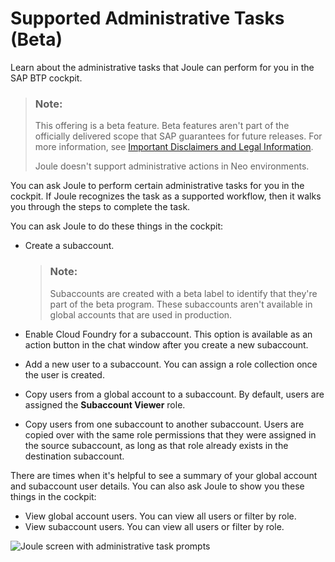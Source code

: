 <!-- loio88b02d50ab9143d988ceb4753dfe51f5 -->

# Supported Administrative Tasks \(Beta\)

Learn about the administrative tasks that Joule can perform for you in the SAP BTP cockpit.

> ### Note:  
> This offering is a beta feature. Beta features aren't part of the officially delivered scope that SAP guarantees for future releases. For more information, see [Important Disclaimers and Legal Information](https://help.sap.com/viewer/disclaimer).
> 
> Joule doesn't support administrative actions in Neo environments.

You can ask Joule to perform certain administrative tasks for you in the cockpit. If Joule recognizes the task as a supported workflow, then it walks you through the steps to complete the task.

You can ask Joule to do these things in the cockpit:

-   Create a subaccount.

    > ### Note:  
    > Subaccounts are created with a beta label to identify that they're part of the beta program. These subaccounts aren't available in global accounts that are used in production.

-   Enable Cloud Foundry for a subaccount. This option is available as an action button in the chat window after you create a new subaccount.
-   Add a new user to a subaccount. You can assign a role collection once the user is created.
-   Copy users from a global account to a subaccount. By default, users are assigned the **Subaccount Viewer** role.
-   Copy users from one subaccount to another subaccount. Users are copied over with the same role permissions that they were assigned in the source subaccount, as long as that role already exists in the destination subaccount.

There are times when it's helpful to see a summary of your global account and subaccount user details. You can also ask Joule to show you these things in the cockpit:

-   View global account users. You can view all users or filter by role.
-   View subaccount users. You can view all users or filter by role.

![Joule screen with administrative task prompts](images/Joule_BTP_Tasks_b9ba888.png)


